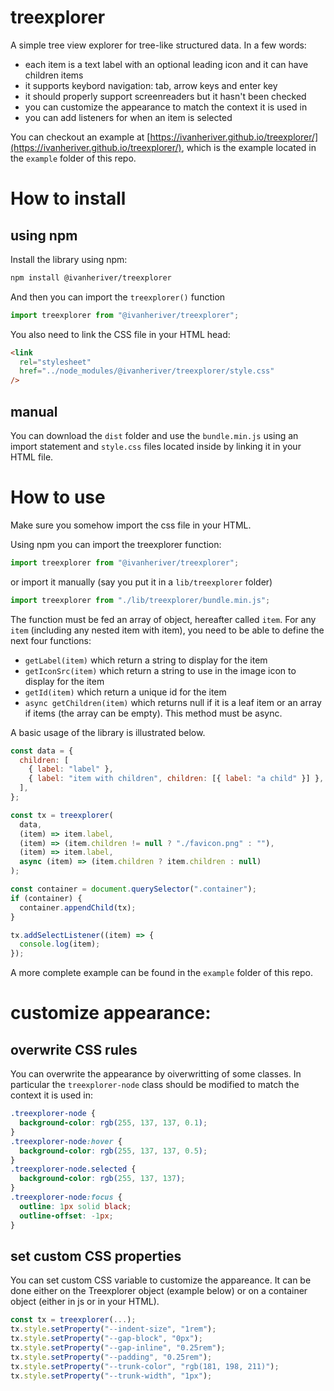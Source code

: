 # treexplorer

A simple tree view explorer for tree-like structured data.
In a few words:

- each item is a text label with an optional leading icon and it can have children items
- it supports keybord navigation: tab, arrow keys and enter key
- it should properly support screenreaders but it hasn't been checked
- you can customize the appearance to match the context it is used in
- you can add listeners for when an item is selected

You can checkout an example at [https://ivanheriver.github.io/treexplorer/](https://ivanheriver.github.io/treexplorer/), which is the example located in the `example` folder of this repo.

# How to install

## using npm

Install the library using npm:

```bash
npm install @ivanheriver/treexplorer
```

And then you can import the `treexplorer()` function

```js
import treexplorer from "@ivanheriver/treexplorer";
```

You also need to link the CSS file in your HTML head:

```html
<link
  rel="stylesheet"
  href="../node_modules/@ivanheriver/treexplorer/style.css"
/>
```

## manual

You can download the `dist` folder and use the `bundle.min.js` using an import statement and `style.css` files located inside by linking it in your HTML file.

# How to use

Make sure you somehow import the css file in your HTML.

Using npm you can import the treexplorer function:

```js
import treexplorer from "@ivanheriver/treexplorer";
```

or import it manually (say you put it in a `lib/treexplorer` folder)

```js
import treexplorer from "./lib/treexplorer/bundle.min.js";
```

The function must be fed an array of object, hereafter called `item`.
For any `item` (including any nested item with item), you need to be able to define the next four functions:

- `getLabel(item)` which return a string to display for the item
- `getIconSrc(item)` which return a string to use in the image icon to display for the item
- `getId(item)` which return a unique id for the item
- `async getChildren(item)` which returns null if it is a leaf item or an array if items (the array can be empty). This method must be async.

A basic usage of the library is illustrated below.

```js
const data = {
  children: [
    { label: "label" },
    { label: "item with children", children: [{ label: "a child" }] },
  ],
};

const tx = treexplorer(
  data,
  (item) => item.label,
  (item) => (item.children != null ? "./favicon.png" : ""),
  (item) => item.label,
  async (item) => (item.children ? item.children : null)
);

const container = document.querySelector(".container");
if (container) {
  container.appendChild(tx);
}

tx.addSelectListener((item) => {
  console.log(item);
});
```

A more complete example can be found in the `example` folder of this repo.

# customize appearance:

## overwrite CSS rules

You can overwrite the appearance by oiverwritting of some classes.
In particular the `treexplorer-node` class should be modified to match the context it is used in:

```css
.treexplorer-node {
  background-color: rgb(255, 137, 137, 0.1);
}
.treexplorer-node:hover {
  background-color: rgb(255, 137, 137, 0.5);
}
.treexplorer-node.selected {
  background-color: rgb(255, 137, 137);
}
.treexplorer-node:focus {
  outline: 1px solid black;
  outline-offset: -1px;
}
```

## set custom CSS properties

You can set custom CSS variable to customize the appareance.
It can be done either on the Treexplorer object (example below) or on a container object (either in js or in your HTML).

```js
const tx = treexplorer(...);
tx.style.setProperty("--indent-size", "1rem");
tx.style.setProperty("--gap-block", "0px");
tx.style.setProperty("--gap-inline", "0.25rem");
tx.style.setProperty("--padding", "0.25rem");
tx.style.setProperty("--trunk-color", "rgb(181, 198, 211)");
tx.style.setProperty("--trunk-width", "1px");
```
